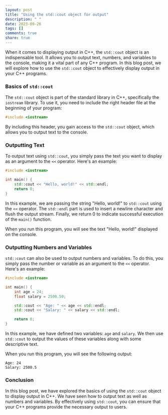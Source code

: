 ```yaml
---
layout: post
title: "Using the std::cout object for output"
description: " "
date: 2023-09-26
tags: []
comments: true
share: true
---
```


When it comes to displaying output in C++, the `std::cout` object is an indispensable tool. It allows you to output text, numbers, and variables to the console, making it a vital part of any C++ program. In this blog post, we will explore how to use the `std::cout` object to effectively display output in your C++ programs.

### Basics of `std::cout`

The `std::cout` object is part of the standard library in C++, specifically the `iostream` library. To use it, you need to include the right header file at the beginning of your program:

```cpp
#include <iostream>
```

By including this header, you gain access to the `std::cout` object, which allows you to output text to the console.

### Outputting Text

To output text using `std::cout`, you simply pass the text you want to display as an argument to the `<<` operator. Here's an example:

```cpp
#include <iostream>

int main() {
    std::cout << "Hello, world!" << std::endl;
    return 0;
}
```

In this example, we are passing the string "Hello, world!" to `std::cout` using the `<<` operator. The `std::endl` part is used to insert a newline character and flush the output stream. Finally, we return 0 to indicate successful execution of the `main()` function.

When you run this program, you will see the text "Hello, world!" displayed on the console.

### Outputting Numbers and Variables

`std::cout` can also be used to output numbers and variables. To do this, you simply pass the number or variable as an argument to the `<<` operator. Here's an example:

```cpp
#include <iostream>

int main() {
    int age = 24;
    float salary = 2500.50;

    std::cout << "Age: " << age << std::endl;
    std::cout << "Salary: " << salary << std::endl;

    return 0;
}
```

In this example, we have defined two variables: `age` and `salary`. We then use `std::cout` to output the values of these variables along with some descriptive text.

When you run this program, you will see the following output:

```
Age: 24
Salary: 2500.5
```

### Conclusion

In this blog post, we have explored the basics of using the `std::cout` object to display output in C++. We have seen how to output text as well as numbers and variables. By effectively using `std::cout`, you can ensure that your C++ programs provide the necessary output to users.